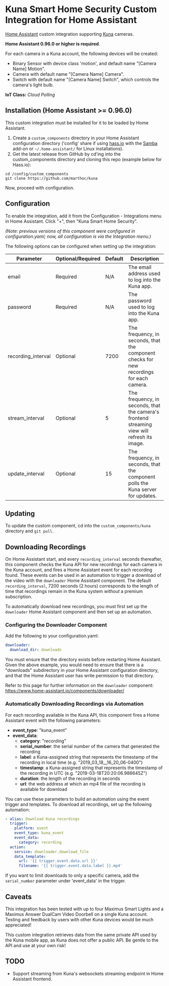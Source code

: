 # Kuna Smart Home Security Custom Integration for Home Assistant

[Home Assistant](https://home-assistant.io/) custom integration supporting [Kuna](www.getkuna.com) cameras.

**Home Assistant 0.96.0 or higher is required**.

For each camera in a Kuna account, the following devices will be created:

- Binary Sensor with device class 'motion', and default name "[Camera Name] Motion".
- Camera with default name "[Camera Name] Camera".
- Switch with default name "[Camera Name] Switch", which controls the camera's light bulb.

**IoT Class:** _Cloud Polling_

## Installation (Home Assistant >= 0.96.0)
This custom integration must be installed for it to be loaded by Home Assistant.

1. Create a `custom_components` directory in your Home Assistant configuration directory ('config' share if using [hass.io](https://home-assistant.io/hassio/) with the [Samba](https://home-assistant.io/addons/samba/) add-on or `~/.home-assistant/` for Linux installations).
1. Get the latest release from GitHub by cd'ing into the custom_components directory and cloning this repo (example below for Hass.io):
```
cd /config/custom_components
git clone https://github.com/marthoc/kuna
```

Now, proceed with configuration.

## Configuration

To enable the integration, add it from the Configuration - Integrations menu in Home Assistant. Click "+", then "Kuna Smart Home Security".

_(Note: previous versions of this component were configured in configuration.yaml; now, all configuration is via the Integration menu.)_

The following options can be configured when setting up the integration:

| Parameter | Optional/Required | Default | Description |
|------------------|-------------------|---------|-------------|
| email            | Required          | N/A     | The email address used to log into the Kuna app. |
| password         | Required          | N/A     | The password used to log into the Kuna app. |
| recording_interval | Optional        | 7200    | The frequency, in seconds, that the component checks for new recordings for each camera. |
| stream_interval  | Optional          | 5       | The frequency, in seconds, that the camera's frontend streaming view will refresh its image. |
| update_interval  | Optional          | 15      | The frequency, in seconds, that the component polls the Kuna server for updates. |


## Updating

To update the custom component, cd into the `custom_components/kuna` directory and `git pull`.

## Downloading Recordings

On Home Assistant start, and every `recording_interval` seconds thereafter, this component checks the Kuna API for new recordings for each camera in the Kuna account, and fires a Home Assistant event for each recording found. These events can be used in an automation to trigger a download of the video with the `downloader` Home Assistant component. The default `recording_interval`, 7200 seconds (2 hours) corresponds to the length of time that recordings remain in the Kuna system _without_ a premium subscription.

To automatically download new recordings, you must first set up the `downloader` Home Assistant component and then set up an automation.

### Configuring the Downloader Component

Add the following to your configuration.yaml:

```yaml
downloader:
  download_dir: downloads
```
You must ensure that the directory exists before restarting Home Assistant. Given the above example, you would need to ensure that there is a "downloads" subdirectory in your Home Assistant configuration directory, and that the Home Assistant user has write permission to that directory.

Refer to this page for further information on the `downloader` component: https://www.home-assistant.io/components/downloader/

### Automatically Downloading Recordings via Automation

For each recording available in the Kuna API, this component fires a Home Assistant event with the following parameters:

- **event_type**: "kuna_event"   
- **event_data**:
  - **category**: "recording"
  - **serial_number**: the serial number of the camera that generated the recording
  - **label**: a Kuna-assigned string that represents the timestamp of the recording in local time (e.g. "2019_03_18__16_20_06-0400")
  - **timestamp**: a Kuna-assigned string that represents the timestamp of the recording in UTC (e.g. "2019-03-18T20:20:06.986645Z")
  - **duration**: the length of the recording in seconds
  - **url**: the web address at which an mp4 file of the recording is available for download


You can use these parameters to build an automation using the event trigger and templates. To download all recordings, set up the following automation:

```yaml
- alias: Download Kuna recordings
  trigger:
    platform: event
    event_type: kuna_event
    event_data:
      category: recording
  action:
    service: downloader.download_file
    data_template:
      url: '{{ trigger.event.data.url }}'
      filename: '{{ trigger.event.data.label }}.mp4'
```

If you want to limit downloads to only a specific camera, add the `serial_number` parameter under 'event_data' in the trigger.


## Caveats

This integration has been tested with up to four Maximus Smart Lights and a Maximus Answer DualCam Video Doorbell on a single Kuna account. Testing and feedback by users with other Kuna devices would be much appreciated!

This custom integration retrieves data from the same private API used by the Kuna mobile app, as Kuna does not offer a public API. Be gentle to the API and use at your own risk!

## TODO

- Support streaming from Kuna's websockets streaming endpoint in Home Assistant frontend.
